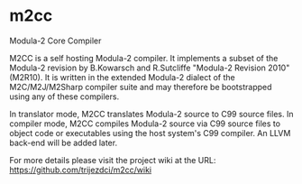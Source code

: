 # m2cc

Modula-2 Core Compiler

M2CC is a self hosting Modula-2 compiler. It implements a subset of the Modula-2 revision by B.Kowarsch and R.Sutcliffe "Modula-2 Revision 2010" (M2R10). It is written in the extended Modula-2 dialect of the M2C/M2J/M2Sharp compiler suite and may therefore be bootstrapped using any of these compilers. 

In translator mode, M2CC translates Modula-2 source to C99 source files. In compiler mode, M2CC compiles Modula-2 source via C99 source files to object code or executables using the host system's C99 compiler. An LLVM back-end will be added later.

For more details please visit the project wiki at the URL: https://github.com/trijezdci/m2cc/wiki
